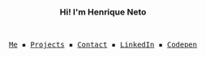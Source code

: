 <h3 align="center">Hi! I'm Henrique Neto</h3>
</br>
<p align="center">
  <samp>
    <a href="https://henriqferreira.github.io">Me</a> ▪️
    <a href="https://henriqferreira.github.io">Projects</a> ▪️
    <a href="https://henriqferreira.github.io">Contact</a> ▪️
    <a href="https://www.linkedin.com/in/henriquepfneto/">LinkedIn</a> ▪️
    <a href="https://codepen.io/HenriqueNettoo">Codepen</a>
  </samp>
</p>
<!-- </br>

![henriqFerreira's github activity graph](https://activity-graph.herokuapp.com/graph?username=henriqferreira&theme=react-dark)

<details>
  <summary>More informations </summary>
  </br>
  
  <p align="center">
    <a>
      <img align="center" src="http://github-readme-streak-stats.herokuapp.com?user=henriqFerreira&theme=github-dark&hide_border=true&date_format=M%20j%5B%2C%20Y%5D&stroke=5ED7F2&dates=5ED7F2&ring=5ED7F2&fire=DDDDDD" width="80%"/>
    </a>
    <a>
      <img align="center" src="https://github-readme-stats.vercel.app/api/top-langs/?username=henriqferreira&layout=compact&theme=github_dark&langs_count=10&hide_border=true&hide_title=true" width="70%"/>
    </a>
  </p>
</details>
 -->
